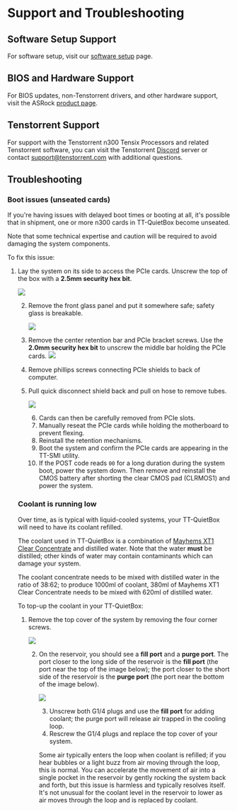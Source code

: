 # Support and Troubleshooting



## Software Setup Support

For software setup, visit our [software setup](https://docs.tenstorrent.com/getting-started/README.html) page.



## BIOS and Hardware Support

For BIOS updates, non-Tenstorrent drivers, and other hardware support, visit the ASRock [product page](https://www.asrockrack.com/general/productdetail.asp?Model=SIENAD8-2L2T#Specifications). 



## Tenstorrent Support

For support with the Tenstorrent n300 Tensix Processors and related Tenstorrent software, you can visit the Tenstorrent [Discord](https://discord.gg/tvhGzHQwaj) server or contact [support@tenstorrent.com](mailto:support@tenstorrent.com) with additional questions.



## Troubleshooting

### Boot issues (unseated cards)

If you're having issues with delayed boot times or booting at all, it's possible that in shipment, one or more n300 cards in TT-QuietBox become unseated.

Note that some technical expertise and caution will be required to avoid damaging the system components.

To fix this issue:

1. Lay the system on its side to access the PCIe cards. Unscrew the top of the box with a **2.5mm security hex bit**.

   ![](.\qb_1_1.jpg)

   2. Remove the front glass panel and put it somewhere safe; safety glass is breakable.

      ![](.\qb_1_2.png)

   3. Remove the center retention bar and PCIe bracket screws. Use the **2.0mm security hex bit** to unscrew the middle bar holding the PCIe cards.
      ![](.\qb_1_3.png)

   4. Remove phillips screws connecting PCIe shields to back of computer.

   5. Pull quick disconnect shield back and pull on hose to remove tubes.

      ![](.\qb_1_4.png)

      6. Cards can then be carefully removed from PCIe slots.
      7. Manually reseat the PCIe cards while holding the motherboard to prevent flexing.
      8. Reinstall the retention mechanisms.
      9. Boot the system and confirm the PCIe cards are appearing in the TT-SMI utility.
      10. If the POST code reads `00` for a long duration during the system boot, power the system down. Then remove and reinstall the CMOS battery after shorting the clear CMOS pad (CLRMOS1) and power the system.

   ### Coolant is running low

   Over time, as is typical with liquid-cooled systems, your TT-QuietBox will need to have its coolant refilled.

   The coolant used in TT-QuietBox is a combination of [Mayhems XT1 Clear Concentrate](https://mayhems.store/mayhems-xt-1-nuke-v2-clear-concentrate-watercooling-fluid-250ml.html) and distilled water. Note that the water **must** be distilled; other kinds of water may contain contaminants which can damage your system.

   The coolant concentrate needs to be mixed with distilled water in the ratio of 38:62; to produce 1000ml of coolant, 380ml of Mayhems XT1 Clear Concentrate needs to be mixed with 620ml of distilled water.

   To top-up the coolant in your TT-QuietBox:

   1. Remove the top cover of the system by removing the four corner screws.

      ![](.\qb_2_1.png)

      2. On the reservoir, you should see a **fill port** and a **purge port**. The port closer to the long side of the reservoir is the **fill port** (the port near the top of the image below); the port closer to the short side of the reservoir is the **purge port** (the port near the bottom of the image below).

         ![](.\qb_2_2.png)

         3. Unscrew both G1/4 plugs and use the **fill port** for adding coolant; the purge port will release air trapped in the cooling loop.
         4. Rescrew the G1/4 plugs and replace the top cover of your system. 

         Some air typically enters the loop when coolant is refilled; if you hear bubbles or a light buzz from air moving through the loop, this is normal. You can accelerate the movement of air into a single pocket in the reservoir by gently rocking the system back and forth, but this issue is harmless and typically resolves itself. It's not unusual for the coolant level in the reservoir to lower as air moves through the loop and is replaced by coolant.
